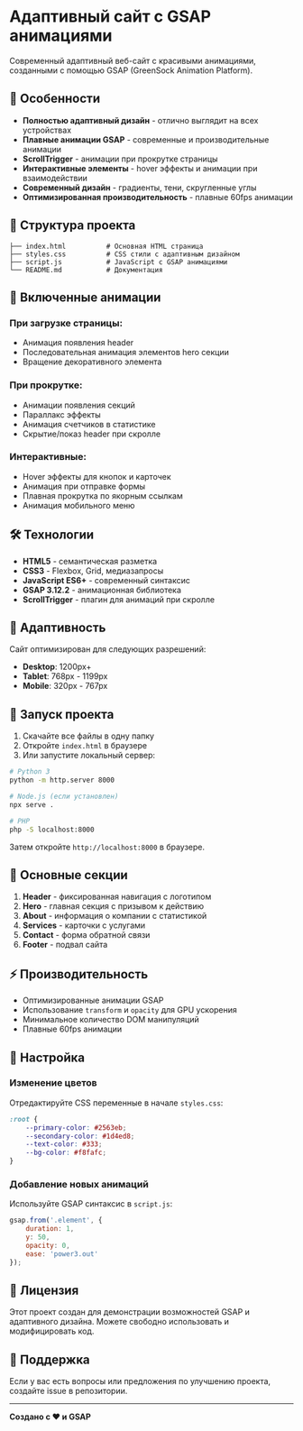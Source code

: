 # Адаптивный сайт с GSAP анимациями

Современный адаптивный веб-сайт с красивыми анимациями, созданными с помощью GSAP (GreenSock Animation Platform).

## 🚀 Особенности

- **Полностью адаптивный дизайн** - отлично выглядит на всех устройствах
- **Плавные анимации GSAP** - современные и производительные анимации
- **ScrollTrigger** - анимации при прокрутке страницы
- **Интерактивные элементы** - hover эффекты и анимации при взаимодействии
- **Современный дизайн** - градиенты, тени, скругленные углы
- **Оптимизированная производительность** - плавные 60fps анимации

## 📁 Структура проекта

```
├── index.html          # Основная HTML страница
├── styles.css          # CSS стили с адаптивным дизайном
├── script.js           # JavaScript с GSAP анимациями
└── README.md           # Документация
```

## 🎨 Включенные анимации

### При загрузке страницы:
- Анимация появления header
- Последовательная анимация элементов hero секции
- Вращение декоративного элемента

### При прокрутке:
- Анимации появления секций
- Параллакс эффекты
- Анимация счетчиков в статистике
- Скрытие/показ header при скролле

### Интерактивные:
- Hover эффекты для кнопок и карточек
- Анимация при отправке формы
- Плавная прокрутка по якорным ссылкам
- Анимация мобильного меню

## 🛠️ Технологии

- **HTML5** - семантическая разметка
- **CSS3** - Flexbox, Grid, медиазапросы
- **JavaScript ES6+** - современный синтаксис
- **GSAP 3.12.2** - анимационная библиотека
- **ScrollTrigger** - плагин для анимаций при скролле

## 📱 Адаптивность

Сайт оптимизирован для следующих разрешений:
- **Desktop**: 1200px+
- **Tablet**: 768px - 1199px
- **Mobile**: 320px - 767px

## 🚀 Запуск проекта

1. Скачайте все файлы в одну папку
2. Откройте `index.html` в браузере
3. Или запустите локальный сервер:

```bash
# Python 3
python -m http.server 8000

# Node.js (если установлен)
npx serve .

# PHP
php -S localhost:8000
```

Затем откройте `http://localhost:8000` в браузере.

## 🎯 Основные секции

1. **Header** - фиксированная навигация с логотипом
2. **Hero** - главная секция с призывом к действию
3. **About** - информация о компании с статистикой
4. **Services** - карточки с услугами
5. **Contact** - форма обратной связи
6. **Footer** - подвал сайта

## ⚡ Производительность

- Оптимизированные анимации GSAP
- Использование `transform` и `opacity` для GPU ускорения
- Минимальное количество DOM манипуляций
- Плавные 60fps анимации

## 🔧 Настройка

### Изменение цветов
Отредактируйте CSS переменные в начале `styles.css`:

```css
:root {
    --primary-color: #2563eb;
    --secondary-color: #1d4ed8;
    --text-color: #333;
    --bg-color: #f8fafc;
}
```

### Добавление новых анимаций
Используйте GSAP синтаксис в `script.js`:

```javascript
gsap.from('.element', {
    duration: 1,
    y: 50,
    opacity: 0,
    ease: 'power3.out'
});
```

## 📄 Лицензия

Этот проект создан для демонстрации возможностей GSAP и адаптивного дизайна. Можете свободно использовать и модифицировать код.

## 🤝 Поддержка

Если у вас есть вопросы или предложения по улучшению проекта, создайте issue в репозитории.

---

**Создано с ❤️ и GSAP** 
